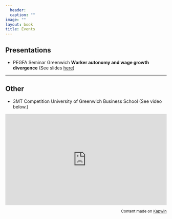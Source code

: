 ```yaml
---
  header:
  caption: ""
image: ""
layout: book
title: Events
---
```

  

## Presentations


- PEGFA Seminar Greenwich **Worker autonomy and wage growth divergence** (See slides [here](/slides/rabensteiner-guschanski-pegfa-16-02.pdf))
  

---
## Other

- 3MT Competition University of Greenwich Business School (See video below.)

  
<div style="height: 0.2; padding-bottom: calc(56.25%); position:relative; width: 100%;"><iframe allow="autoplay; gyroscope;" allowfullscreen height="100%" referrerpolicy="strict-origin" src="https://www.kapwing.com/e/6203c4eb66b96b00c1a135a0" style="border:0; height:100%; left:0; overflow:hidden; position:absolute; top:0; width:100%" title="Embedded content made on Kapwing" width="100%"></iframe></div><p style="font-size: 12px; text-align: right;">Content made on <a href="https://www.kapwing.com/" target="_blank" rel="noopener noreferrer">Kapwin